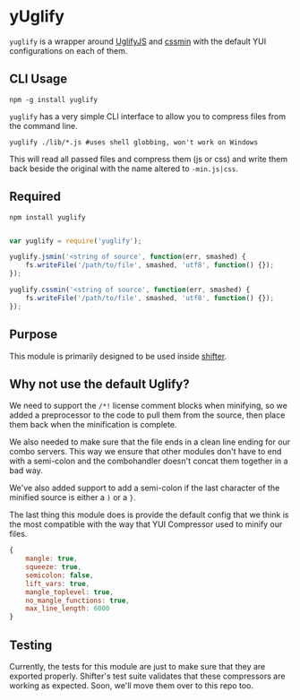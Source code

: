 yUglify
=======

`yuglify` is a wrapper around [UglifyJS](https://github.com/mishoo/UglifyJS) and [cssmin](https://github.com/jbleuzen/node-cssmin)
with the default YUI configurations on each of them.

CLI Usage
----------

    npm -g install yuglify

`yuglify` has a very simple CLI interface to allow you to compress files from the command line.

    yuglify ./lib/*.js #uses shell globbing, won't work on Windows

This will read all passed files and compress them (js or css) and write them back beside the original
with the name altered to `-min.js|css`.

Required
--------

    npm install yuglify


```javascript

var yuglify = require('yuglify');

yuglify.jsmin('<string of source', function(err, smashed) {
    fs.writeFile('/path/to/file', smashed, 'utf8', function() {});
});

yuglify.cssmin('<string of source', function(err, smashed) {
    fs.writeFile('/path/to/file', smashed, 'utf8', function() {});
});

```

Purpose
-------

This module is primarily designed to be used inside [shifter](http://yui.github.com/shifter/).

Why not use the default Uglify?
-------------------------------

We need to support the `/*!` license comment blocks when minifying, so we added
a preprocessor to the code to pull them from the source, then place them back when
the minification is complete.

We also needed to make sure that the file ends in a clean line ending for our
combo servers. This way we ensure that other modules don't have to end with a
semi-colon and the combohandler doesn't concat them together in a bad way.

We've also added support to add a semi-colon if the last character of the
minified source is either a `)` or a `}`.

The last thing this module does is provide the default config that we think
is the most compatible with the way that YUI Compressor used to minify our
files.

```javascript
{
    mangle: true,
    squeeze: true,
    semicolon: false,
    lift_vars: true,
    mangle_toplevel: true,
    no_mangle_functions: true,
    max_line_length: 6000
}
```

Testing
-------

Currently, the tests for this module are just to make sure that they are exported properly.
Shifter's test suite validates that these compressors are working as expected. Soon, we'll
move them over to this repo too.
